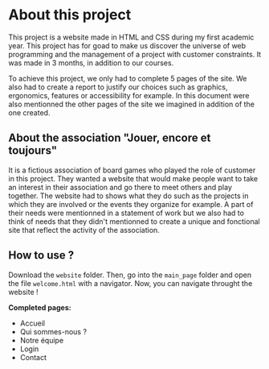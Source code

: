 # About this project

This project is a website made in HTML and CSS during my first academic year. This project has for goad to make us discover the universe of web programming and the management of a project with customer constraints. It was made in 3 months, in addition to our courses.

To achieve this project, we only had to complete 5 pages of the site. We also had to create a report to justify our choices such as graphics, ergonomics, features or accessibility for example. In this document were also mentionned the other pages of the site we imagined in addition of the one created.

## About the association "Jouer, encore et toujours"

It is a fictious association of board games who played the role of customer in this project. They wanted a website that would make people want to take an interest in their association and go there to meet others and play together. The website had to shows what they do such as the projects in which they are involved or the events they organize for example. A part of their needs were mentionned in a statement of work but we also had to think of needs that they didn't mentionned to create a unique and fonctional site that reflect the activity of the association.

## How to use ?

Download the `website` folder. Then, go into the `main_page` folder and open the file `welcome.html` with a navigator. Now, you can navigate throught the website !

**Completed pages:**
* Accueil
* Qui sommes-nous ?
* Notre équipe
* Login
* Contact
